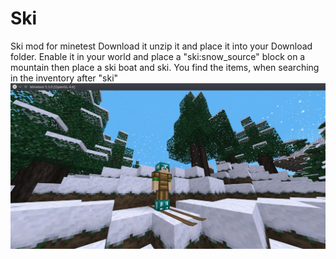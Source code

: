 # Ski
Ski mod for minetest
Download it unzip it and place it into your Download folder.
Enable it in your world and place a "ski:snow_source" block on a mountain then place a ski boat and ski.
You find the items, when searching in the inventory after "ski"
![Screenshot](https://raw.githubusercontent.com/qawsedrftgzh/Ski/main/sshots/skimod.png)
